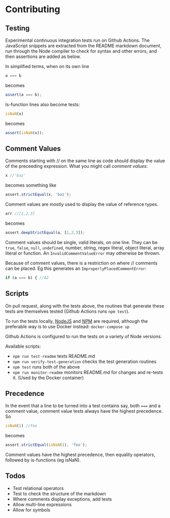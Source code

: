 # Contributing

## Testing
Experimental continuous integration tests run on Github Actions. The JavaScript snippets are extracted from the README markdown document, run through the Node compiler to check for syntax and other errors, and then assertions are added as below.

In simplified terms, when on its own line 

```javascript
a === b
```
becomes
```javascript
assert(a === b);
```

Is-function lines also become tests:

```javascript
isNaN(x)
```
becomes
```javascript
assert(isNaN(x));
```

## Comment Values

Comments starting with // on the same line as code should display the value of the preceeding expression. What you might call *comment values*:

```javascript
x //'baz'
```
becomes something like
```javascript
assert.strictEqual(x, 'baz');
```


Comment values are mostly used to display the value of reference types.

```javascript
arr //[1,2,3]
```
becomes
```javascript
assert.deepStrictEqual(a, [1,2,3]);
```

Comment values should be single, valid literals, on one line. They can be `true`, `false`, `null`, `undefined`, number, string, regex literal, object literal, array literal or function. An `InvalidCommentValueError` may otherwise be thrown.

Because of comment values, there is a restriction on where // comments can be placed. Eg this generates an `ImproperlyPlacedCommentError`:

```javascript
if (a === b) { //42
```


## Scripts

On pull request, along with the tests above, the routines that generate these tests are themselves tested (Github Actions runs `npm test`).

To run the tests locally, [NodeJS](http://nodejs.org) and [NPM](https://www.npmjs.com/get-npm) are required, although the preferable way is to use Docker instead: `docker-compose up`

Github Actions is configured to run the tests on a variety of Node versions.

Available scripts:
* `npm run test-readme` tests README.md
* `npm run verify-test-generation` checks the test generation routines
* `npm test` runs both of the above
* `npm run monitor-readme` monitors README.md for changes and re-tests it. (Used by the Docker container)



## Precedence

In the event that a line to be turned into a test contains say, both `===` and a comment value, comment value tests always have the highest precedence. So 

```javascript
isNaN(1) //foo
```
becomes 
```javascript
assert.strictEqual(isNaN(1), 'foo');
```
Comment values have the highest precedence, then equality operators, followed by is-functions (eg isNaN).


## Todos

* Test relational operators 
* Test to check the structure of the markdown
* Where comments display exceptions, add tests
* Allow multi-line expressions
* Allow for symbols
